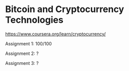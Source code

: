 # Bitcoin and Cryptocurrency Technologies

https://www.coursera.org/learn/cryptocurrency/

Assignment 1: 100/100

Assignment 2: ?

Assignment 3: ?
